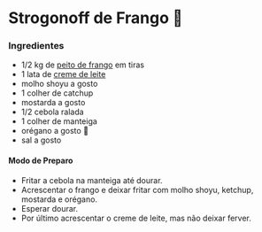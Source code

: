 # Strogonoff de Frango :chicken:

### Ingredientes

- 1/2 kg de [peito de frango](https://blog.tudogostoso.com.br/cardapios/receitas-salgadas/peito-de-frango/) em tiras
- 1 lata de [creme de leite](https://blog.tudogostoso.com.br/cardapios/receitas-faceis/receitas-salgadas-com-creme-de-leite/)
- molho shoyu a gosto
- 1 colher de catchup
- mostarda a gosto
- 1/2 cebola ralada
- 1 colher de manteiga
- orégano a gosto :facepunch:
- sal a gosto

#### Modo de Preparo

- Fritar a cebola na manteiga até dourar.
- Acrescentar o frango e deixar fritar com molho shoyu, ketchup, mostarda e orégano.
- Esperar dourar.
- Por último acrescentar o creme de leite, mas não deixar ferver.
